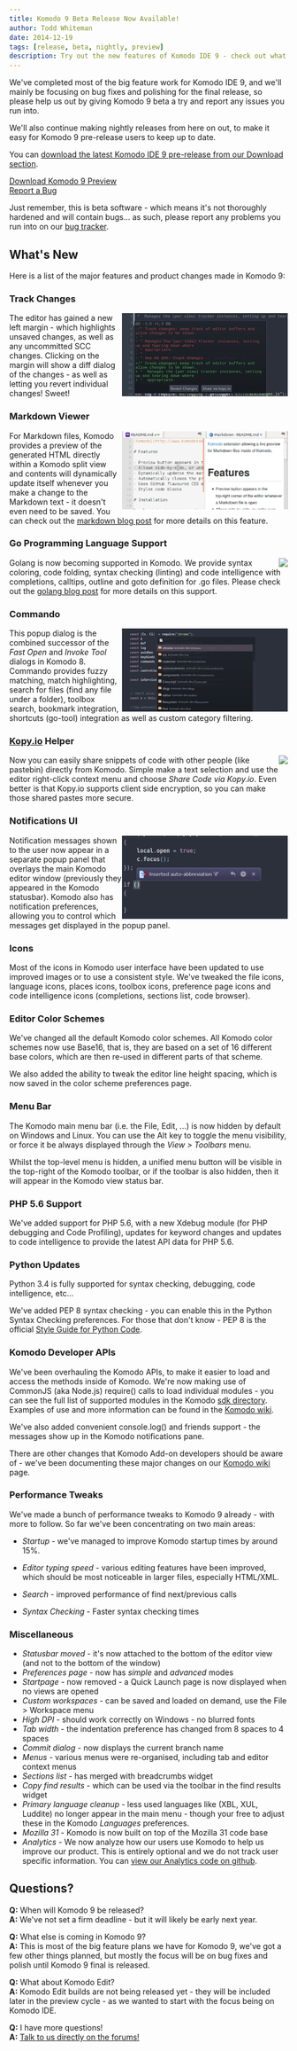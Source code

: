 ```yaml
---
title: Komodo 9 Beta Release Now Available!
author: Todd Whiteman
date: 2014-12-19
tags: [release, beta, nightly, preview]
description: Try out the new features of Komodo IDE 9 - check out what we've working on and contribute towards the next version by reporting bugs or enhancement ideas.
---
```


We've completed most of the big feature work for Komodo IDE 9, and we'll mainly
be focusing on bug fixes and polishing for the final release, so please help us
out by giving Komodo 9 beta a try and report any issues you run into.

We'll also continue making nightly releases from here on out, to make it easy
for Komodo 9 pre-release users to keep up to date.

You can [download the latest Komodo IDE 9 pre-release from our Download section](/download#preview).

<div class="centered">
    <div class="spacer"></div>
    <a href="/download#preview" class="button big primary">
        <i class="icon icon-download"></i>
        Download Komodo 9 Preview
    </a>
    <div class="spacer-half"></div>
    <span>
        <i class="icon icon-bug"></i>
        <a href="https://bugs.activestate.com/enter_bug.cgi?product=Komodo&version=9.0.0%20preview" target="_blank">Report a Bug</a>
    </span>
</div>

Just remember, this is beta software - which means it's not thoroughly hardened
and will contain bugs... as such, please report any problems you run into on our [bug tracker](https://bugs.activestate.com/enter_bug.cgi?product=Komodo&version=9.0.0%20preview).

## What's New

Here is a list of the major features and product changes made in Komodo 9:

### Track Changes

<a href="/assets/images/blog/2014-12/trackchanges.png" class="lightbox" title="Track Changes mockup - subject to change - click to enlarge">
<img src="/assets/images/blog/2014-12/trackchanges-thumb.png" align="right">
</a>

The editor has gained a new left margin - which highlights unsaved changes, as
well as any uncommitted SCC changes. Clicking on the margin will show a diff
dialog of the changes - as well as letting you revert individual changes! Sweet!

<div class="clearfix"></div>

### Markdown Viewer

<a href="/assets/images/blog/2014-12/markdown-viewer.png" class="lightbox" title="Markdown viewer - click to enlarge screenshot">
<img src="/assets/images/blog/2014-12/markdown-viewer-thumb.png" align="right">
</a>

For Markdown files, Komodo provides a preview of the generated HTML directly
within a Komodo split view and contents will dynamically update itself whenever
you make a change to the Markdown text - it doesn't even need to be saved. You
can check out the [markdown blog post] for more details on this feature.

<div class="clearfix"></div>

### Go Programming Language Support

<img src="http://komodoide.com/assets/images/blog/2014-10/golang-logo.png" align="right">

Golang is now becoming supported in Komodo. We provide syntax coloring, code
folding, syntax checking (linting) and code intelligence with completions,
calltips, outline and goto definition for .go files. Please check out the
[golang blog post] for more details on this support.

<div class="clearfix"></div>

### Commando

<a href="/assets/images/blog/2014-12/commando.png" class="lightbox" title="Commando - click to enlarge screenshot">
<img src="/assets/images/blog/2014-12/commando-thumb.png" align="right">
</a>

This popup dialog is the combined successor of the *Fast Open* and *Invoke Tool*
dialogs in Komodo 8. Commando provides fuzzy matching, match highlighting,
search for files (find any file under a folder), toolbox search, bookmark
integration, shortcuts (go-tool) integration as well as custom category
filtering.

<div class="clearfix"></div>

### <a href="http://kopy.io/">Kopy.io</a> Helper

<a href="http://kopy.io/">
<img src="http://kopy.io/img/pastebin-logo-dark.png" align="right">
</a>

Now you can easily share snippets of code with other people (like pastebin)
directly from Komodo. Simple make a text selection and use the editor
right-click context menu and choose *Share Code via Kopy.io*. Even better is that
Kopy.io supports client side encryption, so you can make those shared pastes
more secure.

<div class="clearfix"></div>

### Notifications UI

<a href="/assets/images/blog/2014-12/notify.png" class="lightbox" title="Notifications UI - click to enlarge screenshot">
<img src="/assets/images/blog/2014-12/notify-thumb.png" align="right">
</a>

Notification messages shown to the user now appear in a separate popup panel
that overlays the main Komodo editor window (previously they appeared in the
Komodo statusbar). Komodo also has notification preferences, allowing you to
control which messages get displayed in the popup panel.

<div class="clearfix"></div>

### Icons

Most of the icons in Komodo user interface have been updated to use improved
images or to use a consistent style. We've tweaked the file icons, language
icons, places icons, toolbox icons, preference page icons and code intelligence
icons (completions, sections list, code browser).

<div class="clearfix"></div>

### Editor Color Schemes

We've changed all the default Komodo color schemes. All Komodo color schemes now
use Base16, that is, they are based on a set of 16 different base colors, which
are then re-used in different parts of that scheme.

We also added the ability to tweak the editor line height spacing, which is now
saved in the color scheme preferences page.

### Menu Bar

The Komodo main menu bar (i.e. the File, Edit, ...) is now hidden by default on
Windows and Linux. You can use the Alt key to toggle the menu visibility, or
force it be always displayed through the *View > Toolbars* menu.

Whilst the top-level menu is hidden, a unified menu button will be visible in
the top-right of the Komodo toolbar, or if the toolbar is also hidden, then it
will appear in the Komodo view status bar.

### PHP 5.6 Support

We've added support for PHP 5.6, with a new Xdebug module (for PHP debugging and
Code Profiling), updates for keyword changes and updates to code intelligence to
provide the latest API data for PHP 5.6.

### Python Updates

Python 3.4 is fully supported for syntax checking, debugging, code intelligence,
etc...

We've added PEP 8 syntax checking - you can enable this in the Python Syntax
Checking preferences. For those that don't know - PEP 8 is the official [Style
Guide for Python Code](http://legacy.python.org/dev/peps/pep-0008/).

### Komodo Developer APIs

We've been overhauling the Komodo APIs, to make it easier to load and access the
methods inside of Komodo. We're now making use of CommonJS (aka Node.js)
require() calls to load individual modules - you can see the full list of
supported modules in the Komodo [sdk directory]. Examples of use and more
information can be found in the [Komodo wiki].

We've also added convenient console.log() and friends support - the messages
show up in the Komodo notifications pane.

There are other changes that Komodo Add-on developers should be aware of - we've
been documenting these major changes on our [Komodo wiki] page.

### Performance Tweaks

We've made a bunch of performance tweaks to Komodo 9 already - with more to
follow. So far we've been concentrating on two main areas:

* *Startup* - we've managed to improve Komodo startup times by around 15%.

* *Editor typing speed* - various editing features have been improved, which
  should be most noticeable in larger files, especially HTML/XML.

* *Search* - improved performance of find next/previous calls

* *Syntax Checking* - Faster syntax checking times

### Miscellaneous

* *Statusbar moved* - it's now attached to the bottom of the editor view (and
  not to the bottom of the window)
* *Preferences page* - now has *simple* and *advanced* modes
* *Startpage* - now removed - a Quick Launch page is now displayed when no views are opened
* *Custom workspaces* - can be saved and loaded on demand, use the File > Workspace menu
* *High DPI* - should work correctly on Windows - no blurred fonts
* *Tab width* - the indentation preference has changed from 8 spaces to 4 spaces
* *Commit dialog* - now displays the current branch name
* *Menus* - various menus were re-organised, including tab and editor context menus
* *Sections list* - has merged with breadcrumbs widget
* *Copy find results* - which can be used via the toolbar in the find results widget
* *Primary language cleanup* - less used languages like (XBL, XUL, Luddite) no
  longer appear in the main menu - though your free to adjust these in the
  Komodo *Languages* preferences.
* *Mozilla 31* - Komodo is now built on top of the Mozilla 31 code base
* *Analytics* - We now analyze how our users use Komodo to help us improve our
  product. This is entirely optional and we do not track user specific
  information. You can [view our Analytics code on
  github](https://github.com/Komodo/KomodoEdit/blob/master/src/modules/analytics/content/analytics.js).

## Questions?

**Q:** When will Komodo 9 be released?<br>
**A:** We've not set a firm deadline - but it will likely be early next year.

**Q:** What else is coming in Komodo 9?<br>
**A:** This is most of the big feature plans we have for Komodo 9, we've got a
few other things planned, but mostly the focus will be on bug fixes and polish
until Komodo 9 final is released.

**Q:** What about Komodo Edit?<br>
**A:** Komodo Edit builds are not being released yet - they will be included later in
the preview cycle - as we wanted to start with the focus being on Komodo IDE.

**Q:** I have more questions!<br>
**A:** [Talk to us directly on the forums!](http://forum.komodoide.com/)


[markdown blog post]: http://komodoide.com/blog/2014-11/live-markdown-viewing-in-komodo/
[golang blog post]: http://komodoide.com/blog/2014-10/introducing-go-lang-support/
[sdk directory]: https://github.com/Komodo/KomodoEdit/tree/master/src/chrome/komodo/content/sdk
[Komodo wiki]: https://github.com/Komodo/KomodoEdit/wiki/Komodo-9-Changes
